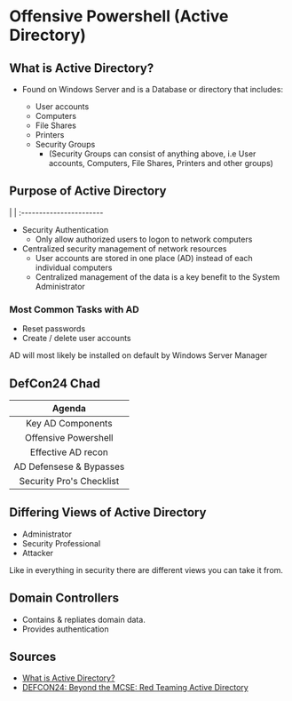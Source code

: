 # Offensive Powershell (Active Directory)

## What is Active Directory?
* Found on Windows Server and is a Database or directory that includes:

    * User accounts 
    * Computers
    * File Shares
    * Printers
    * Security Groups 
        * (Security Groups can consist of anything above, i.e User accounts, Computers, File Shares, Printers and other groups)

## Purpose of Active Directory 
|
| :-----------------------
* Security Authentication 
    * Only allow authorized users to logon to network computers
* Centralized security management of network resources
    * User accounts are stored in one place (AD) instead of each individual computers
    * Centralized management of the data is a key benefit to the System Administrator 

### Most Common Tasks with AD
* Reset passwords 
* Create / delete user accounts

AD will most likely be installed on default by Windows Server Manager


## DefCon24 Chad
|Agenda
|:-----:
| Key AD Components
| Offensive Powershell
| Effective AD recon
| AD Defensese & Bypasses
| Security Pro's Checklist


## Differing Views of Active Directory 
* Administrator
* Security Professional
* Attacker

Like in everything in security there are different views you can take it from. 


## Domain Controllers
* Contains & repliates domain data.
* Provides authentication 


## Sources
* [What is Active Directory?](https://youtu.be/GfqsFtmJQg0)
* [DEFCON24: Beyond the MCSE: Red Teaming Active Directory](https://www.youtube.com/watch?v=tEfwmReo1Hk)
